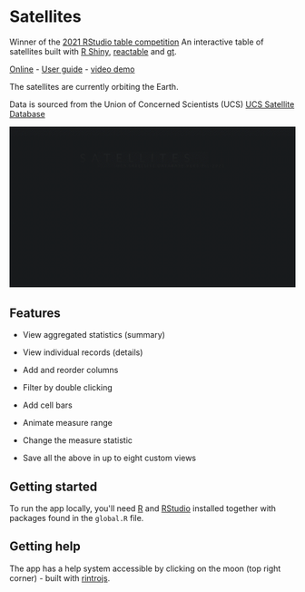 # Satellites

Winner of the [2021 RStudio table competition](https://www.rstudio.com/blog/winners-of-the-2021-table-contest/)
An interactive table of satellites built with [R Shiny](https://github.com/rstudio/shiny), [reactable](https://glin.github.io/reactable/) and [gt](https://gt.rstudio.com/).

[Online](https://vfridkin.shinyapps.io/Satellites/) - 
[User guide](https://vfridkin.github.io/satellite_table_docs) - 
[video demo](https://youtu.be/ADWZs0MQkek)

The satellites are currently orbiting the Earth. 

Data is sourced from the Union of Concerned Scientists (UCS) [UCS Satellite Database](https://www.ucsusa.org/resources/satellite-database)

![Splash page showing satellite flying](www/satellites.gif)

## Features

- View aggregated statistics (summary)

- View individual records (details)

- Add and reorder columns

- Filter by double clicking

- Add cell bars

- Animate measure range

- Change the measure statistic

- Save all the above in up to eight custom views

## Getting started

To run the app locally, you'll need [R](https://cran.r-project.org/) and [RStudio](https://www.rstudio.com/products/rstudio/) installed together with packages found in the `global.R` file.

## Getting help

The app has a help system accessible by clicking on the moon (top right corner) - built with [rintrojs](https://github.com/carlganz/rintrojs).
